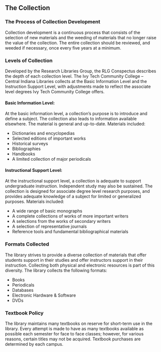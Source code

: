 ## The Collection

### The Process of Collection Development
Collection development is a continuous process that consists of the selection of new materials and the weeding of materials that no longer raise the value of the collection. The entire collection should be reviewed, and weeded if necessary, once every five years at a minimum.

### Levels of Collection
Developed by the Research Libraries Group, the RLG Conspectus describes the depth of each collection level. The Ivy Tech Community College – Central Indiana Libraries collects at the Basic Information Level and the Instruction Support Level, with adjustments made to reflect the associate level degrees Ivy Tech Community College offers.

#### Basic Information Level:
At the basic information level, a collection’s purpose is to introduce and define a subject. The collection also leads to information available elsewhere. The material is general and up-to-date. Materials included:
*	Dictionaries and encyclopedias
*	Selected editions of important works
*	Historical surveys
*	Bibliographies
*	Handbooks
*	A limited collection of major periodicals

#### Instructional Support Level:
At the instructional support level, a collection is adequate to support undergraduate instruction. Independent study may also be sustained. The collection is designed for associate degree level research purposes, and provides adequate knowledge of a subject for limited or generalized purposes. Materials included:
*	A wide range of basic monographs
*	A complete collections of works of more important writers
*	A selections from the works of secondary writers
*	A selection of representative journals
*	Reference tools and fundamental bibliographical materials

### Formats Collected 
The library strives to provide a diverse collection of materials that offer students support in their studies and offer instructors support in their instruction. Collecting both physical and electronic resources is part of this diversity. The library collects the following formats:
*	Books
*	Periodicals
*	Databases
*	Electronic Hardware & Software
*	DVDs

### Textbook Policy
The library maintains many textbooks on reserve for short-term use in the library. Every attempt is made to have as many textbooks available as possible each semester for face to face classes; however, for various reasons, certain titles may not be acquired. Textbook purchases are determined by each campus.
